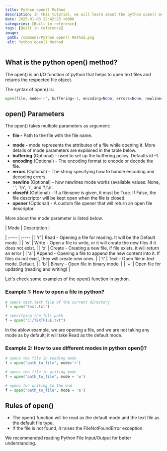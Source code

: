 ```yaml
---
title: Python open() Method
description: In this tutorial, we will learn about the python open() method and its uses.
date: 2025-01-03 22:42:23 +0800
categories: [Built in reference]
tags: [Built in reference]
image:
 path: /commons/Python open() Method.png
 alt: Python open() Method
---
```


## What is the python open() method?

The open() is an I/O function of python that helps to open text files and returns the respected file object.

The syntax of open() is:

```python
open(file, mode='r', buffering=-1, encoding=None, errors=None, newline=None, closefd=True, opener=None)
```

## open() Parameters

The open() takes multiple parameters as argument:

* **file \-** Path to the file with the file name.  
<script type="text/javascript">
	atOptions = {
		'key' : 'f934c5057f4cfe34762901514605d248',
		'format' : 'iframe',
		'height' : 180,
		'width' : 800,
		'params' : {}
	};
</script>
<script type="text/javascript" src="https://www.highperformanceformat.com/f934c5057f4cfe34762901514605d248/invoke.js"></script>
* **mode \-** mode represents the attributes of a file while opening it. More details of mode parameters are explained in the table below.  
* **buffering** (Optional) \- used to set up the buffering policy. Defaults id \-1.  
* **encoding** (Optional) \- The encoding format to encode or decode the file.  
* **errors** (Optional) \- The string specifying how to handle encoding and decoding errors.  
* **newline** (Optional) \- how newlines mode works (available values: None, ' ', '\\n', 'r', and '\\r\\n'.  
* **closefd** (Optional) \- If a filename is given, it must be True. If False, the file descriptor will be kept open when the file is closed.  
* **opener** (Optional) \- A custom file opener that will return an open file descriptor.  
    
    
    
    
    
    
    
    
    
    
    
    
  


More about the mode parameter is listed below.

| Mode | Description |
<script type="text/javascript">
	atOptions = {
		'key' : 'f934c5057f4cfe34762901514605d248',
		'format' : 'iframe',
		'height' : 180,
		'width' : 800,
		'params' : {}
	};
</script>
<script type="text/javascript" src="https://www.highperformanceformat.com/f934c5057f4cfe34762901514605d248/invoke.js"></script>
| :---- | :---- |
| ‘r’ | Read \- Opening a file for reading. It will be the Default mode.  |
| ‘w’ | Write \- Open a file to write, or it will create the new files if it does not exist. |
| ‘x’ | Create \- Creating a new file, if file exists, it will return an error |
| ‘a’ | Append \- Opening a file to append the new content into it. If files do not exist, they will create new ones. |
| ‘t’ | Text \- Open file in text mode. Default. |
| ‘b’ | Binary \- Open file in binary mode. |
| ‘+’ | Open file for updating (reading and writing) |

Let's check some examples of the open() function in python.

### Example 1: How to open a file in python?

```python
# opens test.text file of the current directory
f = open("test.txt")

# specifying the full path
f = open("C:/TEXTFILE.txt")

```

In the ablow example, we are opening a file, and we are not taking any mode as by default; it will take Read as the default mode.

### Example 2: How to use different modes in python open()?

```python
# opens the file in reading mode
f = open("path_to_file", mode='r')

# opens the file in writing mode 
f = open("path_to_file", mode = 'w')

# opens for writing to the end 
f = open("path_to_file", mode = 'a')

```

## Rules of open()

* The open() function will be read as the default mode and the text file as the default file type.  
* If the file is not found, it raises the FileNotFoundError exception.

<script type="text/javascript">
	atOptions = {
		'key' : 'f934c5057f4cfe34762901514605d248',
		'format' : 'iframe',
		'height' : 180,
		'width' : 800,
		'params' : {}
	};
</script>
<script type="text/javascript" src="https://www.highperformanceformat.com/f934c5057f4cfe34762901514605d248/invoke.js"></script>
We recommended reading Python File Input/Output for better understanding.